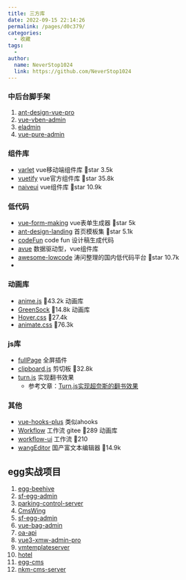 ```yaml
---
title: 三方库
date: 2022-09-15 22:14:26
permalink: /pages/d0c379/
categories:
  - 收藏
tags:
  - 
author: 
  name: NeverStop1024
  link: https://github.com/NeverStop1024
---
```

### 中后台脚手架
1. [ant-design-vue-pro](https://github.com/vueComponent/ant-design-vue-pro)
2. [vue-vben-admin](https://github.com/vbenjs/vue-vben-admin)
3. [eladmin](https://github.com/elunez/eladmin)
4. [vue-pure-admin](https://github.com/xiaoxian521/vue-pure-admin) 

### 组件库
* [varlet](https://github.com/varletjs/varlet) vue移动端组件库 🌟star 3.5k
* [vuetify](https://github.com/vuetifyjs/vuetify) vue官方组件库 🌟star 35.8k
* [naiveui](https://www.naiveui.com/zh-CN/os-theme) vue组件库 🌟star 10.9k

### 低代码
* [vue-form-making](https://github.com/GavinZhuLei/vue-form-making) vue表单生成器 🌟star 5k
* [ant-design-landing](https://github.com/ant-design/ant-design-landing) 首页模板集 🌟star 5.1k
* [codeFun](https://code.fun/) code fun 设计稿生成代码
* [avue](https://github.com/nmxiaowei/avue) 数据驱动型，vue组件库
* [awesome-lowcode](https://github.com/taowen/awesome-lowcode) 涛问整理的国内低代码平台 🌟star 10.7k
* 
### 动画库
* [anime.js](https://github.com/juliangarnier/anime) 🌟43.2k 动画库
* [GreenSock](https://github.com/greensock/GSAP) 🌟14.8k 动画库
* [Hover.css](https://github.com/IanLunn/Hover) 🌟27.4k
* [animate.css](https://github.com/animate-css/animate.css) 🌟76.3k

### js库
* [fullPage](https://github.com/alvarotrigo/fullPage.js) 全屏插件
* [clipboard.js](https://github.com/zenorocha/clipboard.js) 剪切板 🌟32.8k
* [turn.js](https://github.com/blasten/turn.js) 实现翻书效果
  * 参考文章：[Turn.js实现超奈斯的翻书效果](https://juejin.cn/post/7158107080585379877)

### 其他
* [vue-hooks-plus](https://github.com//InhiblabCore/vue-hooks-plus) 类似ahooks
* [Workflow](https://gitee.com/StavinLi/Workflow) 工作流 gitee 🌟289 动画库
* [workflow-ui](https://github.com/go-workflow/workflow-ui) 工作流 🌟210
* [wangEditor](https://github.com/wangeditor-team/wangEditor) 国产富文本编辑器 🌟14.9k

## egg实战项目
1. [egg-beehive](https://github.com/Imfdj/egg-beehive) 
2. [sf-egg-admin](https://github.com/hackycy/sf-egg-admin)
3. [parking-control-server](https://github.com/ddhmit/parking-control-server) 
4. [CmsWing](https://github.com/arterli/CmsWing)
5. [sf-egg-admin](https://github.com/hackycy/sf-egg-admin)
6. [vue-bag-admin](https://github.com/hangjob/vue-bag-admin) 
7. [oa-api](https://github.com/caiheping/oa-api)
8. [vue3-xmw-admin-pro](https://github.com/Cyan-Xmw/vue3-xmw-admin-pro)
9. [vmtemplateserver](https://github.com/lzan13/vmtemplateserver)
10. [hotel](https://github.com/sccpt/hotel)
11. [egg-cms](https://github.com/caiheping/egg-cms)
12. [nkm-cms-server](https://github.com/nkm-cms/nkm-cms-server) 
